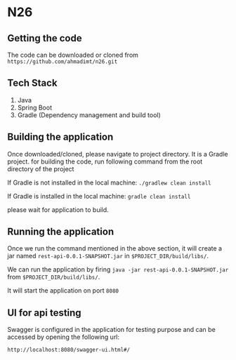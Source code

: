 # N26

## Getting the code
 The code can be downloaded or cloned from `https://github.com/ahmadimt/n26.git`

## Tech Stack
1. Java
2. Spring Boot
3. Gradle (Dependency management and build tool)


## Building the application
Once downloaded/cloned, please navigate to project directory. It is a Gradle project. for building the code, run following command from the root directory of the project

If Gradle is not installed in the local machine:
```./gradlew clean install```

If Gradle is installed in the local machine:
 `gradle clean install`

please wait for application to build.

## Running the application

Once we run the command mentioned in the above section, it will create a jar named `rest-api-0.0.1-SNAPSHOT.jar` in `$PROJECT_DIR/build/libs/`.

We can run the application by firing `java -jar rest-api-0.0.1-SNAPSHOT.jar` from `$PROJECT_DIR/build/libs/`.

It will start the application on port `8080`

## UI for api testing
Swagger is configured in the application for testing purpose and can be accessed by opening the following url:

`http://localhost:8080/swagger-ui.html#/`
